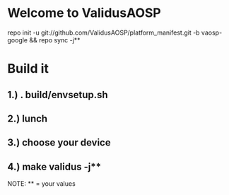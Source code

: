 Welcome to ValidusAOSP
======================

repo init -u git://github.com/ValidusAOSP/platform_manifest.git -b vaosp-google && repo sync -j**

Build it
========

1.) . build/envsetup.sh
-----------------------
2.) lunch
-----------------------
3.) choose your device
-----------------------
4.) make validus -j**
-----------------------

NOTE: ** = your values 





